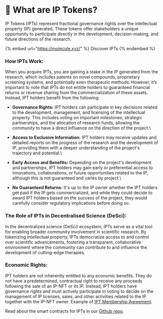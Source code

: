 # 💊 What are IP Tokens?

IP Tokens (IPTs) represent fractional governance rights over the intellectual property (IP) generated. These tokens offer stakeholders a unique opportunity to participate directly in the development, decision-making, and future directions of the research.

{% embed url="https://molecule.xyz/" %}
Discover IPTs&#x20;
{% endembed %}

### **How IPTs Work**:

When you acquire IPTs, you are gaining a stake in the IP generated from the research, which includes patents on novel compounds, proprietary screening systems, and potentially even therapeutic methods. However, it’s important to note that IPTs do not entitle holders to guaranteed financial returns or revenue sharing from the commercialization of these assets. Instead, IPT holders benefit from the following:

* **Governance Rights:** IPT holders can participate in key decisions related to the development, management, and licensing of the intellectual property. This includes voting on important milestones, strategic partnerships, and the allocation of research funds, allowing the community to have a direct influence on the direction of the project.\

* **Access to Exclusive Information:** IPT holders may receive updates and detailed reports on the progress of the research and the development of IP, providing them with a deeper understanding of the project's trajectory and potential.\

* **Early Access and Benefits:** Depending on the project's development and partnerships, IPT holders may gain early or preferential access to innovations, collaborations, or future opportunities related to the IP, although this is not guaranteed and varies by project.\

* **No Guaranteed Returns:** It's up to the IP owner whether the IPT holders get paid if the IP gets commercialized, and while they could decide to award IPT holders based on the success of the project, they would carefully consider regulatory implications before doing so.

### **The Role of IPTs in Decentralised Science (DeSci)**:

In the decentralized science (DeSci) ecosystem, IPTs serve as a vital tool for enabling broader community involvement in scientific research. By tokenizing intellectual property, IPTs democratize access to and control over scientific advancements, fostering a transparent, collaborative environment where the community can contribute to and influence the development of cutting-edge therapies.

### Economic Rights:

IPT holders are not inherently entitled to any economic benefits. They do not have a predetermined, contractual right to receive any proceeds following the sale of an IP-NFT or its IP. Instead, IPT holders have governance rights and must actively participate in voting to decide on the management of IP licenses, sales, and other activities related to the IP together with the IP-NFT owner. Example of [IPT Membership Agreement](https://github.com/moleculeprotocol/Legal-Contracts/blob/main/IPT%20Membership%20Agreements/Model%20IPT%20Membership%20Agreement.pdf).



Read about the smart contracts for IPTs in our [Github repo](https://github.com/moleculeprotocol/IPNFT/tree/main).





